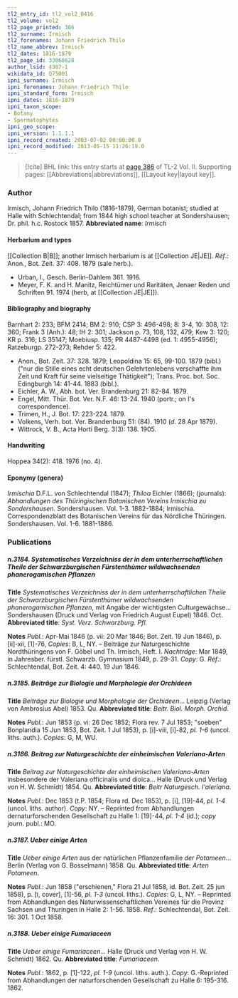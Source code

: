 ```yaml
---
tl2_entry_id: tl2_vol2_0416
tl2_volume: vol2
tl2_page_printed: 386
tl2_surname: Irmisch
tl2_forenames: Johann Friedrich Thilo
tl2_name_abbrev: Irmisch
tl2_dates: 1816-1879
tl2_page_id: 33068628
author_lsid: 4307-1
wikidata_id: Q75001
ipni_surname: Irmisch
ipni_forenames: Johann Friedrich Thilo
ipni_standard_form: Irmisch
ipni_dates: 1816-1879
ipni_taxon_scope: 
- Botany
- Spermatophytes
ipni_geo_scope: 
ipni_version: 1.1.1.1
ipni_record_created: 2003-07-02 00:00:00.0
ipni_record_modified: 2013-05-15 11:26:19.0
---
```



> [!cite] BHL link: this entry starts at [page 386](https://www.biodiversitylibrary.org/page/33068628) of TL-2 Vol. II.
> Supporting pages: [[Abbreviations|abbreviations]], [[Layout key|layout key]].

### Author

Irmisch, Johann Friedrich Thilo (1816-1879), German botanist; studied at Halle with Schlechtendal; from 1844 high school teacher at Sondershausen; Dr. phil. h.c. Rostock 1857. 
**Abbreviated name**: *Irmisch*

#### Herbarium and types

[[Collection B|B]]; another Irmisch herbarium is at [[Collection JE|JE]].
*Réf*.: Anon., Bot. Zeit. 37: 408. 1879 (sale herb.).
- Urban, I., Gesch. Berlin-Dahlem 361. 1916.
- Meyer, F. K. and H. Manitz, Reichtümer und Raritäten, Jenaer Reden und Schriften 91. 1974 (herb, at [[Collection JE|JE]]).

#### Bibliography and biography

Barnhart 2: 233; BFM 2414; BM 2: 910; CSP 3: 496-498; 8: 3-4, 10: 308, 12: 360; Frank 3 (Anh.): 48; IH 2: 301; Jackson p. 73, 108, 132, 479; Kew 3: 120; KR p. 316; LS 35147; Moebiusp. 135; PR 4487-4498 (ed. 1: 4955-4956); Ratzeburgp. 272-273; Rehder 5: 422.
- Anon., Bot. Zeit. 37: 328. 1879; Leopoldina 15: 65, 99-100. 1879 (bibl.) ("nur die Stille eines echt deutschen Gelehrtenlebens verschaffte ihm Zeit und Kraft für seine vielseitige Thätigkeit"); Trans. Proc. bot. Soc. Edingburgh 14: 41-44. 1883 (bibl.).
- Eichler, A. W., Abh. bot. Ver. Brandenburg 21: 82-84. 1879.
- Engel, Mitt. Thür. Bot. Ver. N.F. 46: 13-24. 1940 (portr.; on I's correspondence).
- Trimen, H., J. Bot. 17: 223-224. 1879.
- Volkens, Verh. bot. Ver. Brandenburg 51: (84). 1910 (*d*. 28 Apr 1879).
- Wittrock, V. B., Acta Horti Berg. 3(3): 138. 1905.

#### Handwriting

Hoppea 34(2): 418. 1976 (no. 4).

#### Eponymy (genera)

*Irmischia* D.F.L. von Schlechtendal (1847); *Thiloa* Eichler (1866); (journals): *Abhandlungen des Thüringischen Botanischen Vereins Irmischia zu Sondershausen*. Sondershausen. Vol. 1-3. 1882-1884; Irmischia. Correspondenzblatt des Botanischen Vereins für das Nördliche Thüringen. Sondershausen. Vol. 1-6. 1881-1886.

### Publications

##### n.3184. Systematisches Verzeichniss der in dem unterherrschaftlichen Theile der Schwarzburgischen Fürstenthùmer wildwachsenden phanerogamischen Pflanzen

**Title**
*Systematisches Verzeichniss der in dem unterherrschaftlichen Theile der Schwarzburgischen Fürstenthùmer wildwachsenden phanerogamischen Pflanzen*, mit Angabe der wichtigsten Culturgewächse... Sondershausen (Druck und Verlag von Friedrich August Eupel) 1846. Oct.
**Abbreviated title**: *Syst. Verz. Schwarzburg. Pfl.*

**Notes**
*Publ*.: Apr-Mai 1846 (p. vii: 20 Mar 1846; Bot. Zeit. 19 Jun 1846), p. \[ii\]-xii, \[1\]-76, *Copies*: B, L, NY. – Beiträge zur Naturgeschichte Nordthüringens von F. Göbel und Th. Irmisch, Heft. I.
*Nachtrdge*: Mar 1849, in Jahresber. fürstl. Schwarzb. Gymnasium 1849, p. 29-31. *Copy*: G.
*Réf*.: Schlechtendal, Bot. Zeit. 4: 440. 19 Jun 1846.

##### n.3185. Beiträge zur Biologie und Morphologie der Orchideen

**Title**
*Beiträge zur Biologie und Morphologie der Orchideen*... Leipzig (Verlag von Ambrosius Abel) 1853. Qu.
**Abbreviated title**: *Beitr. Biol. Morph. Orchid.*

**Notes**
*Publ*.: Jun 1853 (p. vi: 26 Dec 1852; Flora rev. 7 Jul 1853; "soeben" Bonplandia 15 Jun 1853, Bot. Zeit. 1 Jul 1853), p. \[i\]-viii, \[i\]-82, *pl. 1-6* (uncol. liths. auth.). *Copies*: G, M, WU.

##### n.3186. Beitrag zur Naturgeschichte der einheimischen Valeriana-Arten

**Title**
*Beitrag zur Naturgeschichte der einheimischen Valeriana-Arten* insbesondere der Valeriana officinalis und dioica... Halle (Druck und Verlag von H. W. Schmidt) 1854. Qu.
**Abbreviated title**: *Beitr Naturgesch. l'aleriana*.

**Notes**
*Publ*.: Dec 1853 (t.P. 1854; Flora rd. Dec 1853), p. \[i\], \[19\]-44, *pl. 1-4* (uncol. liths. author).
*Copy*: NY. – Reprinted from Abhandlungen dernaturforschenden Gesellschaft zu Halle 1:
\[19\]-44, *pl. 1-4* (id.); *copy* journ. publ.: MO.

##### n.3187. Ueber einige Arten

**Title**
*Ueber einige Arten* aus der natürlichen Pflanzenfamilie *der Potameen*... Berlin (Verlag von G. Bosselmann) 1858. Qu.
**Abbreviated title**: *Arten Potameen*.

**Notes**
*Publ*.: Jun 1858 ("erschienen," Flora 21 Jul 1858, id. Bot. Zeit. 25 jun 1858), p. \[i, cover\], \[1\]-56, *pl. 1-3* (uncol. liths.). *Copies*: G, L, NY. – Reprinted from Abhandlungen des Naturwissenschaftlichen Vereines für die Provinz Sachsen und Thuringen in Halle 2: 1-56. 1858.
*Ref*.: Schlechtendal, Bot. Zeit. 16: 301. 1 Oct 1858.

##### n.3188. Ueber einige Fumariaceen

**Title**
*Ueber einige Fumariaceen*... Halle (Druck und Verlag von H. W. Schmidt) 1862. Qu.
**Abbreviated title**: *Fumariaceen*.

**Notes**
*Publ*.: 1862, p. \[1\]-122, *pl. 1-9* (uncol. liths. auth.). *Copy*: G.-Reprinted from Abhandlungen der naturforschenden Gesellschaft zu Halle 6: 195-316. 1862.

